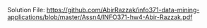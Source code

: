 Solution File: https://github.com/AbirRazzak/info371-data-mining-applications/blob/master/Assn4/INFO371-hw4-Abir-Razzak.pdf
